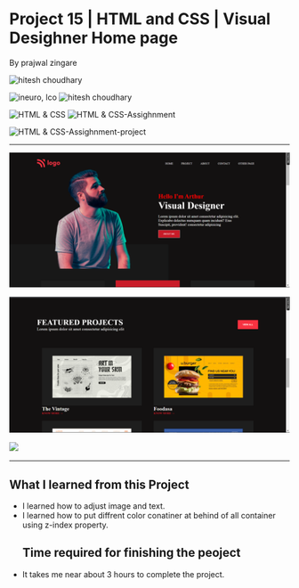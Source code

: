 # Project 15 | HTML and CSS | Visual Desighner Home page

By prajwal zingare

![hitesh choudhary](https://img.shields.io/badge/Prajwal--Zingare-JS--Developer-green)

![ineuro, lco](https://img.shields.io/badge/iNeuron-LCO-green)
![hitesh choudhary](https://img.shields.io/badge/Hitesh--Choudhary-JS--bootcamp-red)

![HTML & CSS](https://img.shields.io/badge/HTML-CSS-orange)
![HTML & CSS-Assighnment](https://img.shields.io/badge/HTML--CSS-Assighnment-orange)


![HTML & CSS-Assighnment-project](https://img.shields.io/badge/HTML--CSS-Project--15-orange)





---

![myproject](./images/ss15.png)

![myproject](./images/ss.png)



[ <img src= "https://img.shields.io/badge/Go LiVE-1DA1F?style=for-the-badge&logo=&logoColor=white" />](https://project15-ineuron-hc.netlify.app/) 


---

## What I learned from this Project

- I learned how to adjust image and text.
- I learned how to put diffrent color conatiner at behind of all container using z-index property.
  ## Time required for finishing the peoject
- It takes me near about 3 hours to complete the project.